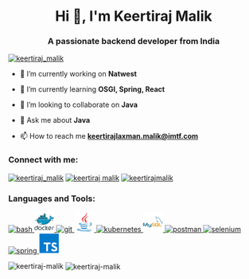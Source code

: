 <h1 align="center">Hi 👋, I'm Keertiraj Malik</h1>
<h3 align="center">A passionate backend developer from India</h3>

<p align="left"> <a href="https://twitter.com/keertiraj_malik" target="blank"><img src="https://img.shields.io/twitter/follow/keertiraj_malik?logo=twitter&style=for-the-badge" alt="keertiraj_malik" /></a> </p>

- 🔭 I’m currently working on **Natwest**

- 🌱 I’m currently learning **OSGI, Spring, React**

- 👯 I’m looking to collaborate on **Java**

- 💬 Ask me about **Java**

- 📫 How to reach me **keertirajlaxman.malik@imtf.com**

<h3 align="left">Connect with me:</h3>
<p align="left">
<a href="https://twitter.com/keertiraj_malik" target="blank"><img align="center" src="https://raw.githubusercontent.com/rahuldkjain/github-profile-readme-generator/master/src/images/icons/Social/twitter.svg" alt="keertiraj_malik" height="30" width="40" /></a>
<a href="https://linkedin.com/in/keertirajmalik" target="blank"><img align="center" src="https://raw.githubusercontent.com/rahuldkjain/github-profile-readme-generator/master/src/images/icons/Social/linked-in-alt.svg" alt="keertiraj malik" height="30" width="40" /></a>
<a href="https://www.leetcode.com/keertirajmalik" target="blank"><img align="center" src="https://raw.githubusercontent.com/rahuldkjain/github-profile-readme-generator/master/src/images/icons/Social/leet-code.svg" alt="keertirajmalik" height="30" width="40" /></a>
</p>

<h3 align="left">Languages and Tools:</h3>
<p align="left"> <a href="https://www.gnu.org/software/bash/" target="_blank" rel="noreferrer"> <img src="https://www.vectorlogo.zone/logos/gnu_bash/gnu_bash-icon.svg" alt="bash" width="40" height="40"/> </a> <a href="https://www.docker.com/" target="_blank" rel="noreferrer"> <img src="https://raw.githubusercontent.com/devicons/devicon/master/icons/docker/docker-original-wordmark.svg" alt="docker" width="40" height="40"/> </a> <a href="https://git-scm.com/" target="_blank" rel="noreferrer"> <img src="https://www.vectorlogo.zone/logos/git-scm/git-scm-icon.svg" alt="git" width="40" height="40"/> </a> <a href="https://www.java.com" target="_blank" rel="noreferrer"> <img src="https://raw.githubusercontent.com/devicons/devicon/master/icons/java/java-original.svg" alt="java" width="40" height="40"/> </a> <a href="https://kubernetes.io" target="_blank" rel="noreferrer"> <img src="https://www.vectorlogo.zone/logos/kubernetes/kubernetes-icon.svg" alt="kubernetes" width="40" height="40"/> </a> <a href="https://www.mysql.com/" target="_blank" rel="noreferrer"> <img src="https://raw.githubusercontent.com/devicons/devicon/master/icons/mysql/mysql-original-wordmark.svg" alt="mysql" width="40" height="40"/> </a> <a href="https://postman.com" target="_blank" rel="noreferrer"> <img src="https://www.vectorlogo.zone/logos/getpostman/getpostman-icon.svg" alt="postman" width="40" height="40"/> </a> <a href="https://www.selenium.dev" target="_blank" rel="noreferrer"> <img src="https://raw.githubusercontent.com/detain/svg-logos/780f25886640cef088af994181646db2f6b1a3f8/svg/selenium-logo.svg" alt="selenium" width="40" height="40"/> </a> <a href="https://spring.io/" target="_blank" rel="noreferrer"> <img src="https://www.vectorlogo.zone/logos/springio/springio-icon.svg" alt="spring" width="40" height="40"/> </a> <a href="https://www.typescriptlang.org/" target="_blank" rel="noreferrer"> <img src="https://raw.githubusercontent.com/devicons/devicon/master/icons/typescript/typescript-original.svg" alt="typescript" width="40" height="40"/> </a> </p>

<p><img align="left" src="https://github-readme-stats.vercel.app/api/top-langs?username=keertiraj-malik&show_icons=true&locale=en&layout=compact" alt="keertiraj-malik" /></p>

<p>&nbsp;<img align="center" src="https://github-readme-stats.vercel.app/api?username=keertiraj-malik&show_icons=true&locale=en" alt="keertiraj-malik" /></p>

